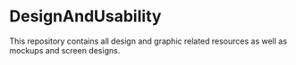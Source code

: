 DesignAndUsability
==================

This repository contains all design and graphic related resources as well as mockups and screen designs.